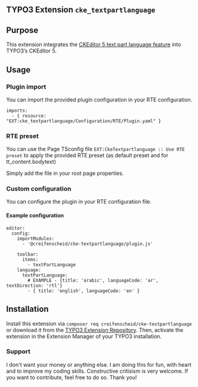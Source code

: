## TYPO3 Extension `cke_textpartlanguage`

## Purpose

This extension integrates the [CKEditor 5 text part language feature](https://ckeditor.com/docs/ckeditor5/latest/api/language.html) into TYPO3’s CKEditor 5.

## Usage

### Plugin import

You can import the provided plugin configuration in your RTE configuration.

```
imports:
  - { resource: "EXT:cke_textpartlanguage/Configuration/RTE/Plugin.yaml" }
```

### RTE preset

You can use the Page TSconfig file `EXT:CkeTextpartlanguage :: Use RTE preset` to apply the provided RTE preset (as default preset and for tt_content.bodytext)

Simply add the file in your root page properties.

### Custom configuration

You can configure the plugin in your RTE configuration file. 

#### Example configuration

```
editor:
  config:
    importModules:
      - '@creifenscheid/cke-textpartlanguage/plugin.js'

    toolbar:
      items:
        - textPartLanguage
    language:
      textPartLanguage:
        # EXAMPLE - {title: 'arabic', languageCode: 'ar', textDirection: 'rtl'}
        - { title: 'english', languageCode: 'en' }
```


## Installation

Install this extension via `composer req creifenscheid/cke-textpartlanguage` or download it from the [TYPO3 Extension Repository](https://extensions.typo3.org/extension/cke_textpartlanguage/). Then, activate the extension in the Extension Manager of your TYPO3 installation.

### Support
I don't want your money or anything else.
I am doing this for fun, with heart and to improve my coding skills.
Constructive critisism is very welcome.
If you want to contribute, feel free to do so.
Thank you!
